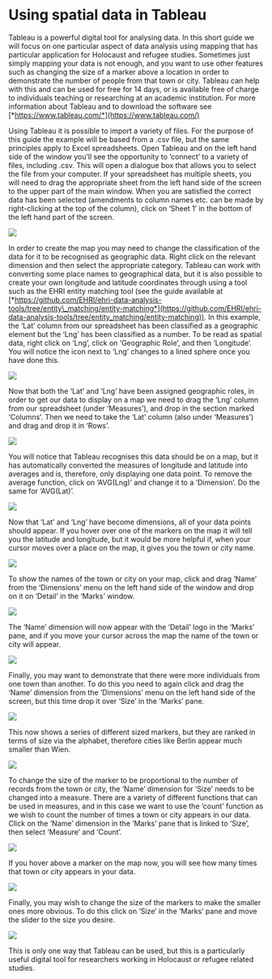 Using spatial data in Tableau
=============================

Tableau is a powerful digital tool for analysing data. In this short
guide we will focus on one particular aspect of data analysis using
mapping that has particular application for Holocaust and refugee
studies. Sometimes just simply mapping your data is not enough, and you
want to use other features such as changing the size of a marker above a
location in order to demonstrate the number of people from that town or
city. Tableau can help with this and can be used for free for 14 days,
or is available free of charge to individuals teaching or researching at
an academic institution. For more information about Tableau and to
download the software see
[*https://www.tableau.com/*](https://www.tableau.com/)

Using Tableau it is possible to import a variety of files. For the
purpose of this guide the example will be based from a .csv file, but
the same principles apply to Excel spreadsheets. Open Tableau and on the
left hand side of the window you’ll see the opportunity to ‘connect’ to
a variety of files, including .csv. This will open a dialogue box that
allows you to select the file from your computer. If your spreadsheet
has multiple sheets, you will need to drag the appropriate sheet from
the left hand side of the screen to the upper part of the main window.
When you are satisfied the correct data has been selected (amendments to
column names etc. can be made by right-clicking at the top of the
column), click on ‘Sheet 1’ in the bottom of the left hand part of the
screen.

![](./tableau1.png)

In order to create the map you may need to change the classification of
the data for it to be recognised as geographic data. Right click on the
relevant dimension and then select the appropriate category. Tableau can
work with converting some place names to geographical data, but it is
also possible to create your own longitude and latitude coordinates
through using a tool such as the EHRI entity matching tool (see the
guide available at
[*https://github.com/EHRI/ehri-data-analysis-tools/tree/entity\_matching/entity-matching*](https://github.com/EHRI/ehri-data-analysis-tools/tree/entity_matching/entity-matching)).
In this example, the ‘Lat’ column from our spreadsheet has been
classified as a geographic element but the ‘Lng’ has been classified as
a number. To be read as spatial data, right click on ‘Lng’, click on
‘Geographic Role’, and then ‘Longitude’. You will notice the icon next
to ‘Lng’ changes to a lined sphere once you have done this.

![](./tableau2.png)

Now that both the ‘Lat’ and ‘Lng’ have been assigned geographic roles,
in order to get our data to display on a map we need to drag the ‘Lng’
column from our spreadsheet (under ‘Measures’), and drop in the section
marked ‘Columns’. Then we need to take the ‘Lat’ column (also under
‘Measures’) and drag and drop it in ‘Rows’.

![](./tableau3.png)

You will notice that Tableau recognises this data should be on a map,
but it has automatically converted the measures of longitude and
latitude into averages and is, therefore, only displaying one data
point. To remove the average function, click on ‘AVG(Lng)’ and change it
to a ‘Dimension’. Do the same for ‘AVG(Lat)’.

![](./tableau4.png)

Now that ‘Lat’ and ‘Lng’ have become dimensions, all of your data points
should appear. If you hover over one of the markers on the map it will
tell you the latitude and longitude, but it would be more helpful if,
when your cursor moves over a place on the map, it gives you the town or
city name.

![](./tableau5.png)

To show the names of the town or city on your map, click and drag ‘Name’
from the ‘Dimensions’ menu on the left hand side of the window and drop
on it on ‘Detail’ in the ‘Marks’ window.

![](./tableau6.png)

The ‘Name’ dimension will now appear with the ‘Detail’ logo in the
‘Marks’ pane, and if you move your cursor across the map the name of the
town or city will appear.

![](./tableau7.png)

Finally, you may want to demonstrate that there were more individuals
from one town than another. To do this you need to again click and drag
the ‘Name’ dimension from the ‘Dimensions’ menu on the left hand side of
the screen, but this time drop it over ‘Size’ in the ‘Marks’ pane.

![](./tableau8.png)

This now shows a series of different sized markers, but they are ranked
in terms of size via the alphabet, therefore cities like Berlin appear
much smaller than Wien.

![](./tableau9.png)

To change the size of the marker to be proportional to the number of
records from the town or city, the ‘Name’ dimension for ‘Size’ needs to
be changed into a measure. There are a variety of different functions
that can be used in measures, and in this case we want to use the
‘count’ function as we wish to count the number of times a town or city
appears in our data. Click on the ‘Name’ dimension in the ‘Marks’ pane
that is linked to ‘Size’, then select ‘Measure’ and ‘Count’.

![](./tableau10.png)

If you hover above a marker on the map now, you will see how many times
that town or city appears in your data.

![](./tableau11.png)

Finally, you may wish to change the size of the markers to make the
smaller ones more obvious. To do this click on ‘Size’ in the ‘Marks’
pane and move the slider to the size you desire.

![](./tableau12.png)

This is only one way that Tableau can be used, but this is a
particularly useful digital tool for researchers working in Holocaust or
refugee related studies.
